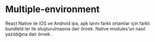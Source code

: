 # Multiple-environment

React Native ile IOS ve Android ipa, apk larını farklı ortamlar için farklı bundleId ler ile oluşturulmasına dair örnek.
Native modules'un nasıl yazıldığına dair örnek .
